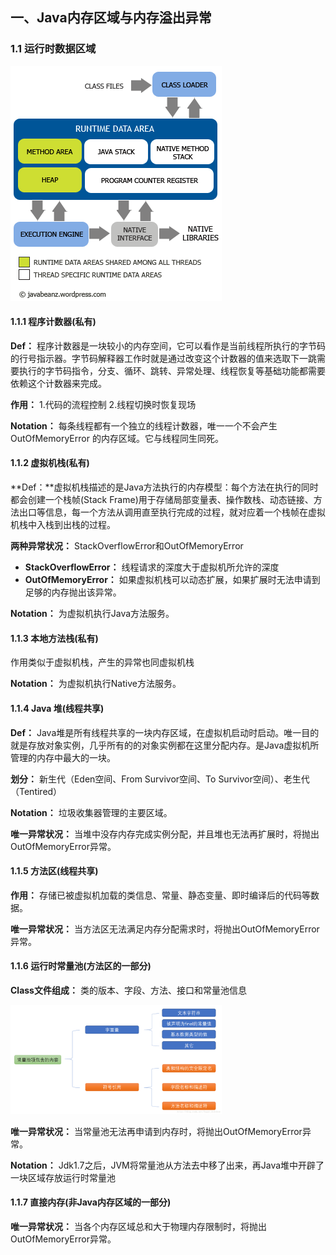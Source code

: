 ## 一、Java内存区域与内存溢出异常

### 1.1 运行时数据区域

![img](./jvmstructure.png)

#### 1.1.1 程序计数器(私有)

**Def：** 程序计数器是一块较小的内存空间，它可以看作是当前线程所执行的字节码的行号指示器。字节码解释器工作时就是通过改变这个计数器的值来选取下一跳需要执行的字节码指令，分支、循环、跳转、异常处理、线程恢复等基础功能都需要依赖这个计数器来完成。

**作用：** 1.代码的流程控制 2.线程切换时恢复现场

**Notation：** 每条线程都有一个独立的线程计数器，唯一一个不会产生OutOfMemoryError 的内存区域。它与线程同生同死。

#### 1.1.2 虚拟机栈(私有)

**Def：**虚拟机栈描述的是Java方法执行的内存模型：每个方法在执行的同时都会创建一个栈帧(Stack Frame)用于存储局部变量表、操作数栈、动态链接、方法出口等信息，每一个方法从调用直至执行完成的过程，就对应着一个栈帧在虚拟机栈中入栈到出栈的过程。

**两种异常状况：** StackOverflowError和OutOfMemoryError

- **StackOverflowError：** 线程请求的深度大于虚拟机所允许的深度
- **OutOfMemoryError：** 如果虚拟机栈可以动态扩展，如果扩展时无法申请到足够的内存抛出该异常。

**Notation：** 为虚拟机执行Java方法服务。

#### 1.1.3 本地方法栈(私有)

作用类似于虚拟机栈，产生的异常也同虚拟机栈

**Notation：** 为虚拟机执行Native方法服务。

#### 1.1.4 Java 堆(线程共享)

**Def：** Java堆是所有线程共享的一块内存区域，在虚拟机启动时启动。唯一目的就是存放对象实例，几乎所有的的对象实例都在这里分配内存。是Java虚拟机所管理的内存中最大的一块。

**划分：** 新生代（Eden空间、From Survivor空间、To Survivor空间）、老生代（Tentired）

**Notation：** 垃圾收集器管理的主要区域。

**唯一异常状况：** 当堆中没存内存完成实例分配，并且堆也无法再扩展时，将抛出OutOfMemoryError异常。

#### 1.1.5 方法区(线程共享)

**作用：** 存储已被虚拟机加载的类信息、常量、静态变量、即时编译后的代码等数据。

**唯一异常状况：** 当方法区无法满足内存分配需求时，将抛出OutOfMemoryError异常。

#### 1.1.6 运行时常量池(方法区的一部分)

**Class文件组成：** 类的版本、字段、方法、接口和常量池信息

<img src="./常量池包含内容.png" alt="img" style="zoom:33%;" />

**唯一异常状况：** 当常量池无法再申请到内存时，将抛出OutOfMemoryError异常。

**Notation：** Jdk1.7之后，JVM将常量池从方法去中移了出来，再Java堆中开辟了一块区域存放运行时常量池

#### 1.1.7 直接内存(非Java内存区域的一部分)

**唯一异常状况：** 当各个内存区域总和大于物理内存限制时，将抛出OutOfMemoryError异常。

